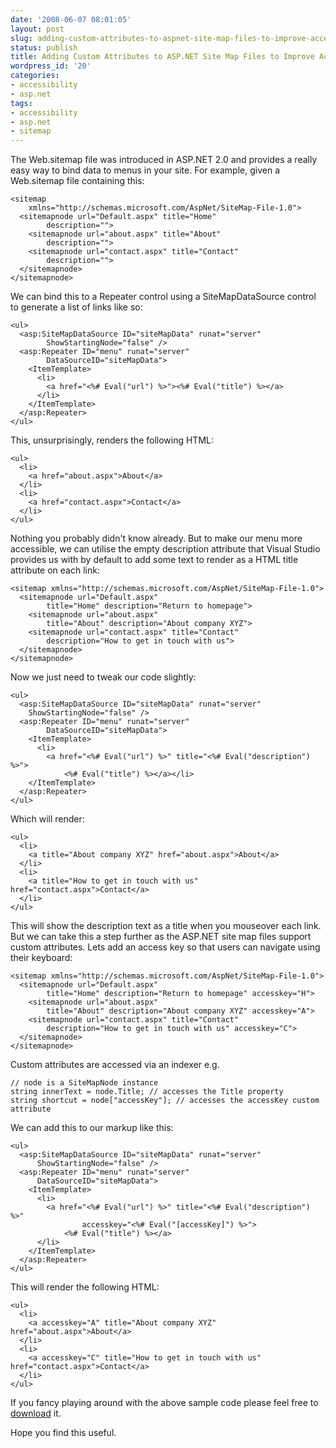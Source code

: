 ```yaml
---
date: '2008-06-07 08:01:05'
layout: post
slug: adding-custom-attributes-to-aspnet-site-map-files-to-improve-accessibility
status: publish
title: Adding Custom Attributes to ASP.NET Site Map Files to Improve Accessibility
wordpress_id: '20'
categories:
- accessibility
- asp.net
tags:
- accessibility
- asp.net
- sitemap
---
```


The Web.sitemap file was introduced in ASP.NET 2.0 and provides a really easy way to bind data to menus in your site. For example, given a Web.sitemap file containing this:
    
    <sitemap
        xmlns="http://schemas.microsoft.com/AspNet/SiteMap-File-1.0">
      <sitemapnode url="Default.aspx" title="Home"
            description="">
        <sitemapnode url="about.aspx" title="About"
            description="">
        <sitemapnode url="contact.aspx" title="Contact"
            description="">
      </sitemapnode>
    </sitemapnode>
    
We can bind this to a Repeater control using a SiteMapDataSource control to generate a list of links like so:
    
    <ul>
      <asp:SiteMapDataSource ID="siteMapData" runat="server"
            ShowStartingNode="false" />
      <asp:Repeater ID="menu" runat="server"
            DataSourceID="siteMapData">
        <ItemTemplate>
          <li>
            <a href="<%# Eval("url") %>"><%# Eval("title") %></a>
          </li>
        </ItemTemplate>
      </asp:Repeater>
    </ul>
    
This, unsurprisingly, renders the following HTML:
    
    <ul>
      <li>
        <a href="about.aspx">About</a>
      </li>
      <li>
        <a href="contact.aspx">Contact</a>
      </li>
    </ul>
    
Nothing you probably didn't know already. But to make our menu more accessible, we can utilise the empty description attribute that Visual Studio provides us with by default to add some text to render as a HTML title attribute on each link:
    
    <sitemap xmlns="http://schemas.microsoft.com/AspNet/SiteMap-File-1.0">
      <sitemapnode url="Default.aspx"
            title="Home" description="Return to homepage">
        <sitemapnode url="about.aspx"
            title="About" description="About company XYZ">
        <sitemapnode url="contact.aspx" title="Contact"
            description="How to get in touch with us">
      </sitemapnode>
    </sitemapnode>

Now we just need to tweak our code slightly:
    
    <ul>
      <asp:SiteMapDataSource ID="siteMapData" runat="server"
        ShowStartingNode="false" />
      <asp:Repeater ID="menu" runat="server"
            DataSourceID="siteMapData">
        <ItemTemplate>
          <li>
            <a href="<%# Eval("url") %>" title="<%# Eval("description") %>">
                <%# Eval("title") %></a></li>
        </ItemTemplate>
      </asp:Repeater>
    </ul>

Which will render:
    
    <ul>
      <li>
        <a title="About company XYZ" href="about.aspx">About</a>
      </li>
      <li>
        <a title="How to get in touch with us" href="contact.aspx">Contact</a>
      </li>
    </ul>

This will show the description text as a title when you mouseover each link. But we can take this a step further as the ASP.NET site map files support custom attributes. Lets add an access key so that users can navigate using their keyboard:
    
    <sitemap xmlns="http://schemas.microsoft.com/AspNet/SiteMap-File-1.0">
      <sitemapnode url="Default.aspx"
            title="Home" description="Return to homepage" accesskey="H">
        <sitemapnode url="about.aspx"
            title="About" description="About company XYZ" accesskey="A">
        <sitemapnode url="contact.aspx" title="Contact"
            description="How to get in touch with us" accesskey="C">
      </sitemapnode>
    </sitemapnode>

Custom attributes are accessed via an indexer e.g.
    
    // node is a SiteMapNode instance
    string innerText = node.Title; // accesses the Title property
    string shortcut = node["accessKey"]; // accesses the accessKey custom attribute

We can add this to our markup like this:
    
    <ul>
      <asp:SiteMapDataSource ID="siteMapData" runat="server"
          ShowStartingNode="false" />
      <asp:Repeater ID="menu" runat="server"
          DataSourceID="siteMapData">
        <ItemTemplate>
          <li>
            <a href="<%# Eval("url") %>" title="<%# Eval("description") %>"
                    accesskey="<%# Eval("[accessKey]") %>">
                <%# Eval("title") %></a>
          </li>
        </ItemTemplate>
      </asp:Repeater>
    </ul>

This will render the following HTML:
    
    <ul>
      <li>
        <a accesskey="A" title="About company XYZ" href="about.aspx">About</a>
      </li>
      <li>
        <a accesskey="C" title="How to get in touch with us" href="contact.aspx">Contact</a>
      </li>
    </ul>

If you fancy playing around with the above sample code please feel free to [download](http://www.strongasanox.co.uk/samples/CustomSiteMapAttributes.zip) it.

Hope you find this useful.
